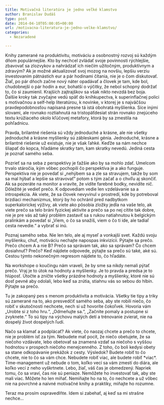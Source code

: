 ```yaml
---
title: Motivačná literatúra je jedno veľké klamstvo
author: Branislav Dudáš
type: post
date: 2014-04-10T05:00:05+00:00
url: /motivacna-literatura-je-jedno-velke-klamstvo/
categories:
  - Nezaradené

---
```

Knihy zamerané na produktivitu, motiváciu a osobnostný rozvoj sú každým dňom populárnejšie. Kto by nechcel zvládať svoje povinnosti rýchlejšie, zbavovať sa zlozvykov a nahrádzať ich niečím užitočným, produktívnym a zdravým? Ak je možné aktualizovať svoj mozog na novšiu, lepšiu verziu investovaním pätnástich eur a pár hodinami čítania, nie je o čom diskutovať. Žiaľ, po pár dňoch začne nový náter opadávať a človek je tam, kde bol, chudobnejší o pár hodín a eur, bohatší o výčitky, že nebol schopný dodržať to, čo si zaumienil. Krajších zajtrajškov sa však nikto nevzdá bez boja. Ďalšie kroky tak zvyčajne vedú späť do kníhkupectva, k superinflačnej polici s motivačnou a self-help literatúrou, k novinke, v ktorej je s najväčšou pravdepodobnosťou napísaná presne tá istá obohratá myšlienka. Síce inými slovami, ale rovnako roztiahnutá na tristopäťdesiat strán rovnako znejúceho textu krúžiaceho okolo kľúčovej metafory, ktorá by sa zmestila na pohľadnicu.
  
<!--more-->

Pravda, brilantné riešenia sú vždy jednoduché a krásne, ale nie všetky jednoduché a krásne myšlienky sú zábleskami génia. Jednoduché, krásne a brilantné riešenie už existuje, nie je však ľahké. Keďže sa nám nechce šliapať do kopca, hľadáme skratky tam, kam skratky nevedú. Jediná cesta je poznať samého seba.

Pozrieť sa na seba z perspektívy je ťažšie ako by sa mohlo zdať. Umelcom trvalo stáročia, kým vôbec pochopili čo perspektíva je a ako funguje. Perspektíva nie je povedať si „nehýbem sa a zle sa stravujem, takže by som sa mal hýbať a lepšie sa stravovať“ potom s tým začať a o chvíľu aj skončiť. Ak sa pozeráte na monitor a vravíte, že vidíte farebné bodky, nevidíte nič. Dôležité je vedieť prečo. K odpovediam vedie len vzdelávanie sa a introspekcia. Ak viete, že sa človek nevyvinul v prostredí, kde by potreboval brzdiaci mechanizmus, ktorý by ho ochránil pred nadbytkom superkalorickej výživy, ak viete ako pôsobia zložky jedla na vaše telo, ak viete prečo sa telo bráni fyzickej aktivite a prečo sa po nej cítite tak dobre, nie je pre vás až taký problém zastaviť sa s rukou natiahnutou k belgickým pralinkám a povedať si „Viem, o čo sa snažíš, viem o čo ti ide, ale tadiaľ cesta nevedie.“ a vybrať si inú.

Poznaj samého seba. Nie len telo, ale aj myseľ a vonkajší svet. Každú svoju myšlienku, chuť, motiváciu nechajte napospas inkvizícii. Pýtajte sa prečo. Prečo chcem A a nie B? Prečo sa správam tak, ako sa správam? Čo chcem dosiahnuť? Prečo? Keď nájdete odpovede, pýtajte sa prečo sú také, aké sú. Cestou týmto nekonečným regresom nájdete to, čo hľadáte.

Na workshope o koučingu nám vraveli, že by sme sa nikdy nemali pýtať prečo. Vraj je to útok na hodnoty a myšlienky. Je to pravda a predsa je to hlúposť. Útočte a zničte všetky prázdne hodnoty a myšlienky, ktoré nie sú dosť pevné aby odolali, lebo keď sa zrútia, stiahnu vás so sebou do hlbín. Pýtajte sa prečo.

Tu je zakopaný pes s menom produktivita a motivácia. Všetky tie tipy a triky sú zamerané na to, ako presvedčiť samého seba, aby ste robili niečo, čo robiť v skutočnosti nechcete, nech si už hovoríte čokoľvek. Hovoria vám „Urobte si z toho hru.“, „Odmeňujte sa.“, „Začnite pomaly a postupne si zvyknete.“ To sú tipy na výchovu malých detí a trénovanie zvierat, nie na dospelý život dospelých ľudí.

Načo sa klamať a podplácať? Ak viete, čo naozaj chcete a prečo to chcete, nie je problém ísť za tým. Nebudete mať pocit, že niečo obetujete, že sa niečoho vzdávate, lebo obetovať sa znamená vzdať sa niečoho s vyššou hodnotou v prospech niečoho menejcenného. Z toho, čo boli kedysi obety sa stane odkopávanie prekážok z cesty. Výsledok? Budete robiť to čo chcete, nie to čo sa vám chce. Nebudete robiť viac, ale budete robiť &#42;viac&#42;. Time-management už nebude o tom, koľko vecí sa vám zmestí do diára, ale koľko vecí z neho vyškrtnete. Lebo, žiaľ, váš čas je obmedzený. Napriek tomu, čo sa vraví, čas nie sú peniaze. Nemôžete ho investovať tak, aby ste mali viac. Môžete ho len míňať. Nemíňajte ho na to, čo nechcete a už vôbec nie na povrchné a naivné motivačné knihy a praktiky, míňajte ho rozumne.

Teraz ma prosím ospravedlňte. Idem si zabehať, aj keď sa mi strašne nechce&#8230;
